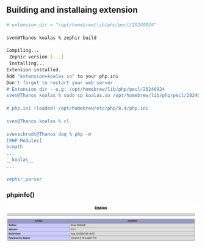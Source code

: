 ## Building and installaing extension

```sh
# extension_dir = "/opt/homebrew/lib/php/pecl/20240924" 

sven@Thanos koalas % zephir build

Compiling...
 Zephir version [...]
 Installing...
Extension installed.
Add "extension=koalas.so" to your php.ini
Don't forget to restart your web server
# Extension dir - e.g: /opt/homebrew/lib/php/pecl/20240924
sven@Thanos koalas % sudo cp koalas.so /opt/homebrew/lib/php/pecl/20240924/

# php.ini (loaded) /opt/homebrew/etc/php/8.4/php.ini

sven@Thanos koalas % cl

svenschrodt@Thanos doq % php -m              
[PHP Modules]
bcmath
...
__koalas__
...

zephir_parser

```

### phpinfo()

<img src="phpinfo.png" width="600">